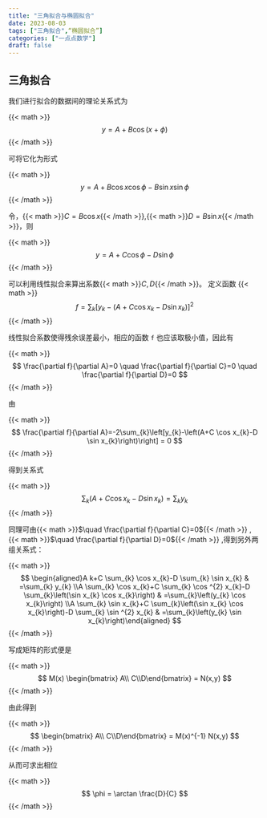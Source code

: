 ```yaml
---
title: "三角拟合与椭圆拟合"
date: 2023-08-03
tags: ["三角拟合",“椭圆拟合”]
categories: ["一点点数学"]
draft: false
---
```

## 三角拟合

我们进行拟合的数据间的理论关系式为

{{< math >}}$$
   y= A+B\cos(x+\phi)
$${{< /math >}}

可将它化为形式

{{< math >}}$$
   y= A+B\cos x \cos \phi - B\sin x\sin \phi
$${{< /math >}}

令，{{< math >}}$C= B\cos x${{< /math >}},{{< math >}}$D= B\sin x${{< /math >}}，则

{{< math >}}$$
   y= A+C \cos \phi - D\sin \phi
$${{< /math >}}

可以利用线性拟合来算出系数{{< math >}}$C,D${{< /math >}}。
定义函数
{{< math >}}$$
    f=\sum_{k}\left[y_{k}-\left(A+C \cos x_{k}-D \sin x_{k}\right)\right]^{2}
$${{< /math >}}

线性拟合系数使得残余误差最小，相应的函数 `f` 也应该取极小值，因此有

{{< math >}}$$
   \frac{\partial f}{\partial A}=0 \quad \frac{\partial f}{\partial C}=0 \quad \frac{\partial f}{\partial D}=0
$${{< /math >}}

由

{{< math >}}$$
   \frac{\partial f}{\partial A}=-2\sum_{k}\left[y_{k}-\left(A+C \cos x_{k}-D \sin x_{k}\right)\right] = 0
$${{< /math >}}

得到关系式

{{< math >}}$$
    \sum_{k}\left(A+C \cos x_{k}-D \sin x_{k}\right) = \sum_{k}y_k
$${{< /math >}}  

同理可由{{< math >}}$\quad \frac{\partial f}{\partial C}=0${{< /math >}} , {{< math >}}$\quad \frac{\partial f}{\partial D}=0${{< /math >}} ,得到另外两组关系式：

{{< math >}}$$
\begin{aligned}A k+C \sum_{k} \cos x_{k}-D \sum_{k} \sin x_{k} & =\sum_{k} y_{k} \\A \sum_{k} \cos x_{k}+C \sum_{k} \cos ^{2} x_{k}-D \sum_{k}\left(\sin x_{k} \cos x_{k}\right) & =\sum_{k}\left(y_{k} \cos x_{k}\right) \\A \sum_{k} \sin x_{k}+C \sum_{k}\left(\sin x_{k} \cos x_{k}\right)-D \sum_{k} \sin ^{2} x_{k} & =\sum_{k}\left(y_{k} \sin x_{k}\right)\end{aligned}
$${{< /math >}}

写成矩阵的形式便是

{{< math >}}$$
   M(x) \begin{bmatrix} A\\ C\\D\end{bmatrix} = N(x,y)
$${{< /math >}}

由此得到

{{< math >}}$$
   \begin{bmatrix} A\\ C\\D\end{bmatrix} = M(x)^{-1} N(x,y)
$${{< /math >}}

从而可求出相位

{{< math >}}$$
   \phi = \arctan \frac{D}{C}
$${{< /math >}}

